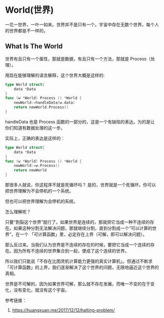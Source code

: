 # World(世界)

一花一世界，一叶一如来。世界并不是只有一个。宇宙中存在无数个世界。每个人的世界都是不一样的。

## What Is The World

世界有且只有一个属性，那就是数据，有且只有一个方法，那就是 Process（处理）。

用现在能够理解的语言解释，这个世界大概是这样的:


```go
type World struct{
	data *Data
}
func (w *World) Process () *World {
	newWorld:=handleData(w.data)
	return newWorld.Process()
}
```

handleData 也是 Process 函数的一部分的，这是一个有缺陷的表达。为的是让你们知道有数据处理的这一步。

实际上，正确的表达是这样的：

```go
type World struct{
	data *Data
}
func (w *World) Process () *World {
	newWorld:=w.Process()
	return newWorld
}
```

那很多人就说，你这程序不就是死循环吗？
是的，世界就是一个死循环。你可以把世界理解为不会停机的一个系统。

但也可以把世界理解为会停机的系统。

怎么理解呢？

只要“割裂这个世界”就行了。如果世界是连续的，那就把它当成一种不连续的存在。如果这种分割无法解决问题，那就继续分割，直到分割成一个“可以计算的世界”，在一个
「可计算函数」里，必定存在上界（可解，即可以解决问题）。

那么反过来。当我们认为世界是不连续的存在的时候，要把它当成一个连续的存在。因为所有不连续的世界集合到一起，便成了这个连续的世界。

所以我们只能说「不存在比图灵机计算能力更强的真实计算机」。但通过不断求「可计算函数」的上界，我们逐渐解决了这个世界的问题，无限地逼近这个世界的真相。

世界是不可解的，因为如果世界可解，那么就不存在发展。而唯一不变的在于变化，没有变化，就没有这个宇宙。

参考链接：

1. https://huangxuan.me/2017/12/12/halting-problem/
